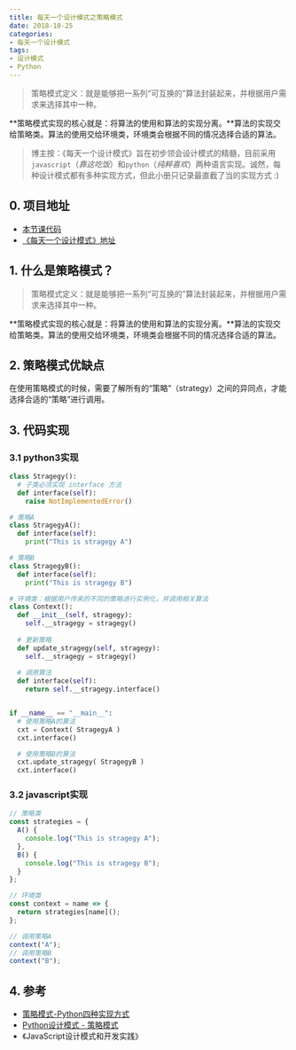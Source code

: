 ```yaml
---
title: 每天一个设计模式之策略模式
date: 2018-10-25
categories:
- 每天一个设计模式
tags:
- 设计模式
- Python
---
```


> 策略模式定义：就是能够把一系列“可互换的”算法封装起来，并根据用户需求来选择其中一种。

**策略模式实现的核心就是：将算法的使用和算法的实现分离。**算法的实现交给策略类。算法的使用交给环境类，环境类会根据不同的情况选择合适的算法。

<!-- more -->

> 博主按：《每天一个设计模式》旨在初步领会设计模式的精髓，目前采用`javascript`（*靠这吃饭*）和`python`（*纯粹喜欢*）两种语言实现。诚然，每种设计模式都有多种实现方式，但此小册只记录最直截了当的实现方式 :)

## 0. 项目地址

- [本节课代码](https://github.com/dongyuanxin/design-pattern-demos/tree/master/singleton_pattern)
- [《每天一个设计模式》地址](https://godbmw.com/category/%E6%AF%8F%E5%A4%A9%E4%B8%80%E4%B8%AA%E8%AE%BE%E8%AE%A1%E6%A8%A1%E5%BC%8F)

## 1. 什么是策略模式？

> 策略模式定义：就是能够把一系列“可互换的”算法封装起来，并根据用户需求来选择其中一种。

**策略模式实现的核心就是：将算法的使用和算法的实现分离。**算法的实现交给策略类。算法的使用交给环境类，环境类会根据不同的情况选择合适的算法。

## 2. 策略模式优缺点

在使用策略模式的时候，需要了解所有的“策略”（strategy）之间的异同点，才能选择合适的“策略”进行调用。

## 3. 代码实现


### 3.1 python3实现

```python
class Stragegy():
  # 子类必须实现 interface 方法
  def interface(self):
    raise NotImplementedError()

# 策略A
class StragegyA():
  def interface(self):
    print("This is stragegy A")

# 策略B
class StragegyB():
  def interface(self):
    print("This is stragegy B")

# 环境类：根据用户传来的不同的策略进行实例化，并调用相关算法
class Context():
  def __init__(self, stragegy):
    self.__stragegy = stragegy()
  
  # 更新策略
  def update_stragegy(self, stragegy):
    self.__stragegy = stragegy()
  
  # 调用算法
  def interface(self):
    return self.__stragegy.interface()


if __name__ == "__main__":
  # 使用策略A的算法
  cxt = Context( StragegyA )
  cxt.interface()

  # 使用策略B的算法
  cxt.update_stragegy( StragegyB )
  cxt.interface()
```

### 3.2 javascript实现

```javascript
// 策略类
const strategies = {
  A() {
    console.log("This is stragegy A");
  },
  B() {
    console.log("This is stragegy B");
  }
};

// 环境类
const context = name => {
  return strategies[name]();
};

// 调用策略A
context("A");
// 调用策略B
context("B");
```

## 4. 参考

- [策略模式-Python四种实现方式](https://zhuanlan.zhihu.com/p/30576518)
- [Python设计模式 - 策略模式](http://www.isware.cn/python-design-pattern/03-strategy/)
- 《JavaScript设计模式和开发实践》
